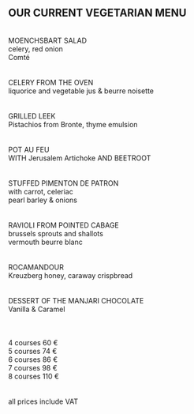 ## OUR CURRENT VEGETARIAN MENU
<br>
MOENCHSBART SALAD<br>
celery, red onion<br>
Comté<br>
 <br>
 <br>
CELERY FROM THE OVEN <br>
liquorice and vegetable jus & beurre noisette<br>
<br>
<br>
GRILLED LEEK<br>
Pistachios from Bronte, thyme emulsion<br>
 <br>
<br>
POT AU FEU <br>
WITH Jerusalem Artichoke AND BEETROOT  <br>
<br>
  <br>
STUFFED PIMENTON DE PATRON<br>
with carrot, celeriac<br>
pearl barley & onions<br>
  <br>
<br>
RAVIOLI FROM POINTED CABAGE<br>
 brussels sprouts and shallots<br>
vermouth beurre blanc<br>
 <br>
 <br>
ROCAMANDOUR<br>
Kreuzberg honey, caraway crispbread<br>
 <br>
 <br>
DESSERT OF THE MANJARI CHOCOLATE<br>
Vanilla & Caramel<br>
<br>
<br>
<br>
4 courses 60 € <br>
5 courses 74 € <br>
6 courses 86 € <br>
7 courses 98 € <br>
8 courses 110 € <br>
<br>
<br>
all prices include VAT
